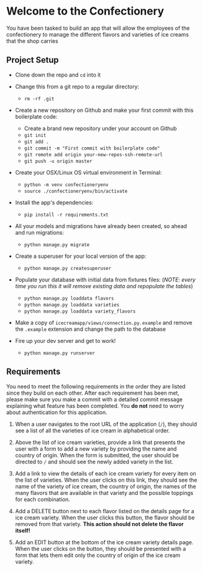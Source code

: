 # Welcome to the Confectionery

You have been tasked to build an app that will allow the employees of the confectionery to manage the different flavors and varieties of ice creams that the shop carries

## Project Setup

* Clone down the repo and `cd` into it

* Change this from a git repo to a regular directory:
  * `rm -rf .git`

* Create a new repository on Github and make your first commit with this boilerplate code:
  * Create a brand new repository under your account on Github
  * `git init`
  * `git add .`
  * `git commit -m "First commit with boilerplate code"`
  * `git remote add origin your-new-repos-ssh-remote-url`
  * `git push -u origin master`

* Create your OSX/Linux OS virtual environment in Terminal:

  * `python -m venv confectioneryenv`
  * `source ./confectioneryenv/bin/activate`

* Install the app's dependencies:

  * `pip install -r requirements.txt`

* All your models and migrations have already been created, so ahead and run migrations:

  * `python manage.py migrate`

* Create a superuser for your local version of the app:

  * `python manage.py createsuperuser`

* Populate your database with initial data from fixtures files: (_NOTE: every time you run this it will remove existing data and repopulate the tables_)

  * `python manage.py loaddata flavors`
  * `python manage.py loaddata varieties`
  * `python manage.py loaddata variety_flavors`

* Make a copy of `icecreamapp/views/connection.py.example` and remove the `.example` extension and change the path to the database 

* Fire up your dev server and get to work!

  * `python manage.py runserver`


## Requirements

You need to meet the following requirements in the order they are listed since they build on each other. After each requirement has been met, please make sure you make a commit with a detailed commit message explaining what feature has been completed. You **do not** need to worry about authentication for this application.

1. When a user navigates to the root URL of the application (`/`), they should see a list of all the varieties of ice cream in alphabetical order.

1. Above the list of ice cream varieties, provide a link that presents the user with a form to add a new variety by providing the name and country of origin. When the form is submitted, the user should be directed to `/` and should see the newly added variety in the list.

1. Add a link to view the details of each ice cream variety for every item on the list of varieties. When the user clicks on this link, they should see the name of the variety of ice cream, the country of origin, the names of the many flavors that are available in that variety and the possible toppings for each combination.

1. Add a DELETE button next to each flavor listed on the details page for a ice cream variety. When the user clicks this button, the flavor should be removed from that variety. **This action should not delete the flavor itself!**

1. Add an EDIT button at the bottom of the ice cream variety details page. When the user clicks on the button, they should be presented with a form that lets them edit only the country of origin of the ice cream variety.

